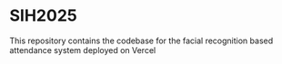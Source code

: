 # SIH2025
This repository contains the codebase for the facial recognition based attendance system deployed on Vercel


